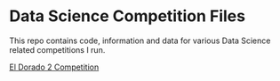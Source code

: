 # Data Science Competition Files
This repo contains code, information and data for various Data Science related
competitions I run.


[El Dorado 2 Competition](eldorado_201902/competition_data.html)


